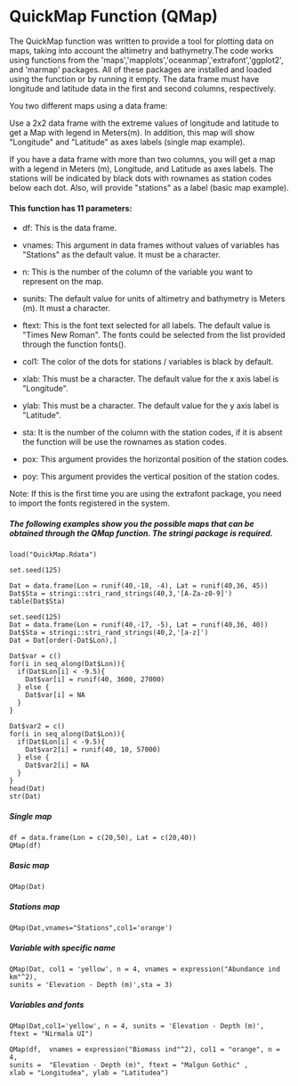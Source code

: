 
# QuickMap Function (QMap)

The QuickMap function was written to provide a tool for plotting data on maps, taking into account the altimetry and bathymetry.The code works using functions from the 'maps','mapplots','oceanmap','extrafont','ggplot2', and 'marmap' packages. All of these packages are installed and loaded using the function or by running it empty. The data frame must have longitude and latitude data in the first and second columns, respectively.

You two different maps using a data frame:

Use a 2x2 data frame with the extreme values of longitude and latitude to get a Map with legend in Meters(m). In addition, this map will show "Longitude" and "Latitude" as axes labels (single map example).

If you have a data frame with more than two columns, you will get a map with a legend in Meters (m), Longitude, and Latitude as axes labels. The stations will be indicated by black dots with rownames as station codes below each dot. Also, will provide "stations" as a label (basic map example).


#### This function has 11 parameters:

* df: This is the data frame.

* vnames: This argument in data frames without values of variables has "Stations" as the default value. It must be a character.

* n: This is the number of the column of the variable you want to represent on the map.

* sunits: The default value for units of altimetry and bathymetry is Meters (m). It must a character.

* ftext: This is the font text selected for all labels. The default value is "Times New Roman". The fonts could be selected from the list provided through the function fonts().

* col1: The color of the dots for stations / variables is black by default.

* xlab: This must be a character. The default value for the x axis label is "Longitude".

* ylab: This must be a character. The default value for the y axis label is "Latitude".

* sta: It is the number of the column with the station codes, if it is absent the function will be use the rownames as station codes.

* pox: This argument provides the horizontal position of the station codes.

* poy: This argument provides the vertical position of the station codes.

Note: If this is the first time you are using the extrafont package, you need to import the fonts registered in the system.
 
      
##### The following examples show you the possible maps that can be obtained through the QMap function. The stringi package is required.

```{r}
load("QuickMap.Rdata")

set.seed(125)

Dat = data.frame(Lon = runif(40,-18, -4), Lat = runif(40,36, 45))
Dat$Sta = stringi::stri_rand_strings(40,3,'[A-Za-z0-9]')
table(Dat$Sta)

set.seed(125)
Dat = data.frame(Lon = runif(40,-17, -5), Lat = runif(40,36, 40))
Dat$Sta = stringi::stri_rand_strings(40,2,'[a-z]')
Dat = Dat[order(-Dat$Lon),]

Dat$var = c()
for(i in seq_along(Dat$Lon)){
  if(Dat$Lon[i] < -9.5){
    Dat$var[i] = runif(40, 3600, 27000)
  } else {
    Dat$var[i] = NA
  }
}

Dat$var2 = c()
for(i in seq_along(Dat$Lon)){
  if(Dat$Lon[i] < -9.5){
    Dat$var2[i] = runif(40, 10, 57000)
  } else {
    Dat$var2[i] = NA
  }
}
head(Dat)
str(Dat)

```

##### Single map

```{r}
df = data.frame(Lon = c(20,50), Lat = c(20,40))
QMap(df)
```

##### Basic  map
```{r}
QMap(Dat) 
```


##### Stations map
```{r}
QMap(Dat,vnames="Stations",col1='orange')
```

##### Variable with specific name
```{r}
QMap(Dat, col1 = 'yellow', n = 4, vnames = expression("Abundance ind km"^2), 
sunits = 'Elevation - Depth (m)',sta = 3)
```

##### Variables and fonts


```{r}
QMap(Dat,col1='yellow', n = 4, sunits = 'Elevation - Depth (m)', 
ftext = "Nirmala UI")
```

```{r}
QMap(df,  vnames = expression("Biomass ind"^2), col1 = "orange", n = 4, 
sunits =  "Elevation - Depth (m)", ftext = "Malgun Gothic" , 
xlab = "Longitudea", ylab = "Latitudea")
```

